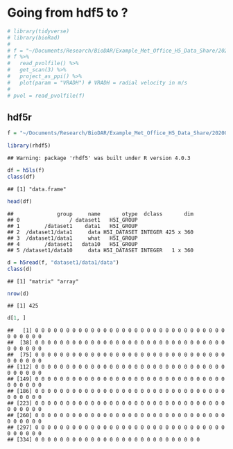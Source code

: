 Going from hdf5 to ?
================

``` r
# library(tidyverse)
# library(bioRad)
# 
# f = "~/Documents/Research/BioDAR/Example_Met_Office_H5_Data_Share/202007170002_polar_pl_radar20b2_augzdr_lp.h5"
# f %>%
#   read_pvolfile() %>%
#   get_scan(3) %>%
#   project_as_ppi() %>%
#   plot(param = "VRADH") # VRADH = radial velocity in m/s
# 
# pvol = read_pvolfile(f)
```

## hdf5r

``` r
f = "~/Documents/Research/BioDAR/Example_Met_Office_H5_Data_Share/202007170002_polar_pl_radar20b2_augzdr_lp.h5"

library(rhdf5)
```

    ## Warning: package 'rhdf5' was built under R version 4.0.3

``` r
df = h5ls(f)
class(df)
```

    ## [1] "data.frame"

``` r
head(df)
```

    ##              group     name       otype  dclass       dim
    ## 0                / dataset1   H5I_GROUP                  
    ## 1        /dataset1    data1   H5I_GROUP                  
    ## 2  /dataset1/data1     data H5I_DATASET INTEGER 425 x 360
    ## 3  /dataset1/data1     what   H5I_GROUP                  
    ## 4        /dataset1   data10   H5I_GROUP                  
    ## 5 /dataset1/data10     data H5I_DATASET INTEGER   1 x 360

``` r
d = h5read(f, "dataset1/data1/data")
class(d)
```

    ## [1] "matrix" "array"

``` r
nrow(d)
```

    ## [1] 425

``` r
d[1, ]
```

    ##   [1] 0 0 0 0 0 0 0 0 0 0 0 0 0 0 0 0 0 0 0 0 0 0 0 0 0 0 0 0 0 0 0 0 0 0 0 0 0
    ##  [38] 0 0 0 0 0 0 0 0 0 0 0 0 0 0 0 0 0 0 0 0 0 0 0 0 0 0 0 0 0 0 0 0 0 0 0 0 0
    ##  [75] 0 0 0 0 0 0 0 0 0 0 0 0 0 0 0 0 0 0 0 0 0 0 0 0 0 0 0 0 0 0 0 0 0 0 0 0 0
    ## [112] 0 0 0 0 0 0 0 0 0 0 0 0 0 0 0 0 0 0 0 0 0 0 0 0 0 0 0 0 0 0 0 0 0 0 0 0 0
    ## [149] 0 0 0 0 0 0 0 0 0 0 0 0 0 0 0 0 0 0 0 0 0 0 0 0 0 0 0 0 0 0 0 0 0 0 0 0 0
    ## [186] 0 0 0 0 0 0 0 0 0 0 0 0 0 0 0 0 0 0 0 0 0 0 0 0 0 0 0 0 0 0 0 0 0 0 0 0 0
    ## [223] 0 0 0 0 0 0 0 0 0 0 0 0 0 0 0 0 0 0 0 0 0 0 0 0 0 0 0 0 0 0 0 0 0 0 0 0 0
    ## [260] 0 0 0 0 0 0 0 0 0 0 0 0 0 0 0 0 0 0 0 0 0 0 0 0 0 0 0 0 0 0 0 0 0 0 0 0 0
    ## [297] 0 0 0 0 0 0 0 0 0 0 0 0 0 0 0 0 0 0 0 0 0 0 0 0 0 0 0 0 0 0 0 0 0 0 0 0 0
    ## [334] 0 0 0 0 0 0 0 0 0 0 0 0 0 0 0 0 0 0 0 0 0 0 0 0 0 0 0
